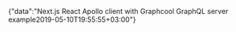 {"data":"Next.js React Apollo client with Graphcool GraphQL server example2019-05-10T19:55:55+03:00"}
